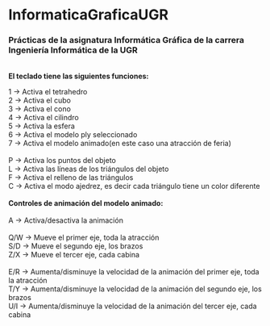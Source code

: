 # InformaticaGraficaUGR
### Prácticas de la asignatura Informática Gráfica de la carrera Ingeniería Informática de la UGR
<br>**El teclado tiene las siguientes funciones:**<br>

1 -> Activa el tetrahedro<br>
2 -> Activa el cubo<br>
3 -> Activa el cono<br>
4 -> Activa el cilindro<br>
5 -> Activa la esfera<br>
6 -> Activa el modelo ply seleccionado<br>
7 -> Activa el modelo animado(en este caso una atracción de feria)<br>
<br>
P -> Activa los puntos del objeto<br>
L -> Activa las líneas de los triángulos del objeto<br>
F -> Activa el relleno de las triángulos<br>
C -> Activa el modo ajedrez, es decir cada triángulo tiene un color diferente<br>
<br>
**Controles de animación del modelo animado:**<br><br>
A -> Activa/desactiva la animación<br>
<br>
Q/W -> Mueve el primer eje, toda la atracción<br>
S/D -> Mueve el segundo eje, los brazos <br>
Z/X -> Mueve el tercer eje, cada cabina<br>
<br>
E/R -> Aumenta/disminuye la velocidad de la animación del primer eje, toda la atracción<br>
T/Y -> Aumenta/disminuye la velocidad de la animación del segundo eje, los brazos<br>
U/I -> Aumenta/disminuye la velocidad de la animación del tercer eje, cada cabina<br>
